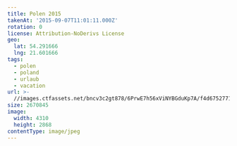 ```yaml
---
title: Polen 2015
takenAt: '2015-09-07T11:01:11.000Z'
rotation: 0
license: Attribution-NoDerivs License
geo:
  lat: 54.291666
  lng: 21.601666
tags:
  - polen
  - poland
  - urlaub
  - vacation
url: >-
  //images.ctfassets.net/bncv3c2gt878/6PrwE7h56xViNYBGduKp7A/f4d67527713c4f6e1e8066acd6b37e9f/polen-2015_25836733302_o
size: 2670845
image:
  width: 4310
  height: 2868
contentType: image/jpeg
---
```


